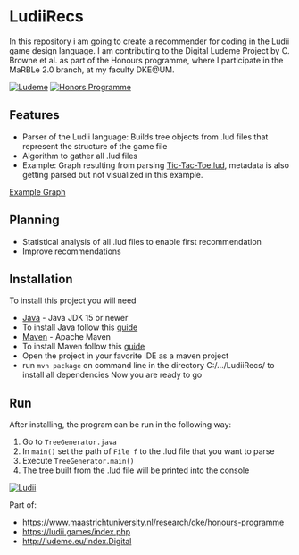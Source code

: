 # LudiiRecs
In this repository i am going to create a recommender for coding in the Ludii game design language. I am contributing to the Digital Ludeme Project by C. Browne et al. as part of the Honours programme, where I participate in the MaRBLe 2.0 branch, at my faculty DKE@UM.

[![Ludeme](http://ludeme.eu/images/logo-35-e-1.png)](http://ludeme.eu/index.html)
[![Honors Programme](https://ludii.games/images/um-logo-42.jpg)](https://www.maastrichtuniversity.nl/research/dke/honours-programme)

## Features
- Parser of the Ludii language: Builds tree objects from .lud files that represent the structure of the game file
- Algorithm to gather all .lud files
- Example: Graph resulting from parsing [Tic-Tac-Toe.lud](https://github.com/frehburg/LudiiRecs/blob/main/res/Tic-Tac-Toe.lud), metadata is also getting parsed but not visualized in this example.

[Example Graph](https://github.com/frehburg/LudiiRecs/blob/main/res/pictures/Example/Tic-Tac-Toe%20graph%20example.png)


## Planning
- Statistical analysis of all .lud files to enable first recommendation
- Improve recommendations

## Installation
To install this project you will need
- [Java](https://www.java.com/) - Java JDK 15 or newer
- To install Java follow this [guide](https://www.java.com/en/download/help/windows_manual_download.html)
- [Maven](https://maven.apache.org/) - Apache Maven
- To install Maven follow this [guide](https://maven.apache.org/guides/getting-started/)
- Open the project in your favorite IDE as a maven project
- run `mvn package` on command line in the directory C:/.../LudiiRecs/ to install all dependencies
Now you are ready to go

## Run
After installing, the program can be run in the following way:
1. Go to `TreeGenerator.java`
2. In `main()` set the path of `File f` to the .lud file that you want to parse
3. Execute `TreeGenerator.main()` 
4. The tree built from the .lud file will be printed into the console

[![Ludii](https://ludii.games/images/logo-clover-c-border.gif)](https://ludii.games/index.php)

Part of:
- https://www.maastrichtuniversity.nl/research/dke/honours-programme
- https://ludii.games/index.php
- http://ludeme.eu/index.Digital
